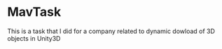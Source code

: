 # MavTask
This is a task that I did for a company related to dynamic dowload of 3D objects in Unity3D
